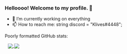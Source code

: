 ### Helloooo! Welcome to my profile. 👋

- 🔭 I’m currently working on everything
- 📫 How to reach me: string discord = "Klives#4448";

Poorly formatted GitHub stats: 

<a href="https://github.com/Klivess/Klivess" style="padding: 10px;">
  <img align="center" src="https://github-readme-stats.vercel.app/api?username=Klivess&show_icons=true&theme=radical" />
  <img align="center" src="https://github-readme-stats.vercel.app/api/top-langs/?username=Klivess" />
</a>
